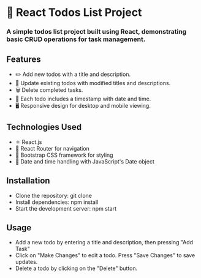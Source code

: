 # 📝 React Todos List Project
### A simple todos list project built using React, demonstrating basic CRUD operations for task management.

## Features
- ✏️ Add new todos with a title and description.
- 🔄 Update existing todos with modified titles and descriptions.
- 🗑️ Delete completed tasks.
- 📅 Each todo includes a timestamp with date and time.
- 🖥️ Responsive design for desktop and mobile viewing.

## Technologies Used
- ⚛️ React.js
- 🚀 React Router for navigation
- 🎨 Bootstrap CSS framework for styling
- 📅 Date and time handling with JavaScript's Date object

## Installation
- Clone the repository: git clone <repository-url>
- Install dependencies: npm install
- Start the development server: npm start

## Usage
- Add a new todo by entering a title and description, then pressing "Add Task"
- Click on "Make Changes" to edit a todo. Press "Save Changes" to save updates.
- Delete a todo by clicking on the "Delete" button.